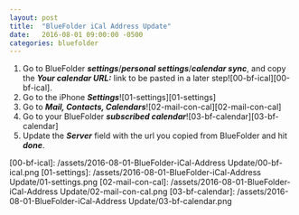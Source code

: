 ```yaml
---
layout: post
title:  "BlueFolder iCal Address Update"
date:   2016-08-01 09:00:00 -0500
categories: bluefolder
--- 
```


1. Go to BlueFolder ___settings___/___personal settings___/___calendar sync___, and copy the ___Your calendar URL:___ link to be pasted in a later step![00-bf-ical][00-bf-ical].
2. Go to the iPhone ___Settings___![01-settings][01-settings]
3. Go to ___Mail, Contacts, Calendars___![02-mail-con-cal][02-mail-con-cal]
4. Go to your BlueFolder ___subscribed calendar___![03-bf-calendar][03-bf-calendar]
5. Update the ___Server___ field with the url you copied from BlueFolder and hit ___done___.


[00-bf-ical]: /assets/2016-08-01-BlueFolder-iCal-Address Update/00-bf-ical.png
[01-settings]: /assets/2016-08-01-BlueFolder-iCal-Address Update/01-settings.png
[02-mail-con-cal]: /assets/2016-08-01-BlueFolder-iCal-Address Update/02-mail-con-cal.png
[03-bf-calendar]: /assets/2016-08-01-BlueFolder-iCal-Address Update/03-bf-calendar.png